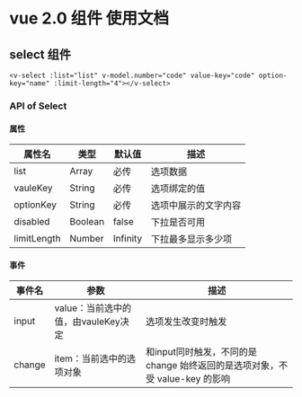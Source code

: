 # vue 2.0 组件 使用文档
## select 组件
`<v-select :list="list" v-model.number="code" value-key="code" option-key="name" :limit-length="4"></v-select>`

### API of Select

#### 属性

|属性名      | 类型  |默认值   |描述                |
|-----------|-------|---------|-------------------|
|list       |Array  |必传     |选项数据            |
|vauleKey   |String |必传     |选项绑定的值         |
|optionKey  |String |必传     |选项中展示的文字内容  |
|disabled   |Boolean|false    |下拉是否可用         |
|limitLength|Number |Infinity |下拉最多显示多少项   |

#### 事件

|事件名 |参数                              |                                                                   描述|
|-------|---------------------------------|-----------------------------------------------------------------------|
|input  |value：当前选中的值，由vauleKey决定|选项发生改变时触发                                                       |
|change |item：当前选中的选项对象           |和input同时触发，不同的是 change 始终返回的是选项对象，不受 value-key 的影响|

